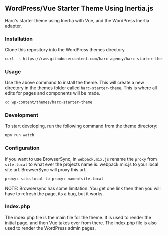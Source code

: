 ## WordPress/Vue Starter Theme Using Inertia.js

Harc's starter theme using Inertia with Vue, and the WordPress Inertia adapter.

### Installation
Clone this repository into the WordPress themes directory.

```bash
curl -s https://raw.githubusercontent.com/harc-agency/harc-starter-theme/master/install-theme.sh | bash -s
```

### Usage
Use the above command to install the theme. This will create a new directory in the themes folder called `harc-starter-theme`. This is where all edits for pages and components will be made.

```bash
cd wp-content/themes/harc-starter-theme
```

### Development
To start developing, run the following command from the theme directory: 

```bash
npm run watch
```

### Configuration
if you want to use BrowserSync, in `webpack.mix.js` rename the `proxy` from `site.local` to what ever the projects name is. webpack.mix.js to your local site url. BrowserSync will proxy this url.

```bash
proxy: site.local to proxy: nameofsite.local
``` 

NOTE: Browsersync has some limitation. You get one link then then you will have to refresh the page, its a bug, but it works.
 
### Index.php

The index.php file is the main file for the theme. It is used to render the initial page, and then Vue takes over from there. The index.php file is also used to render the WordPress admin pages.
